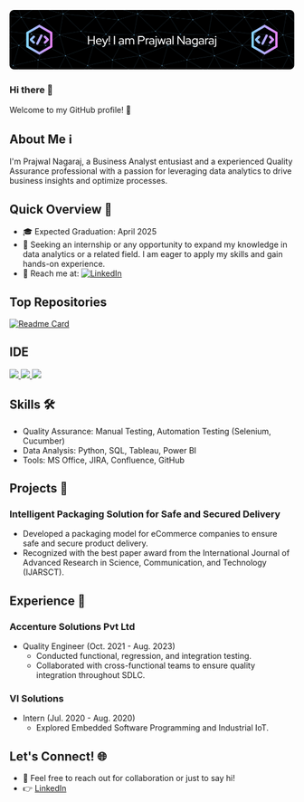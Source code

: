 ![Header](./github-header-image.png)

### Hi there 👋

Welcome to my GitHub profile! 🚀 

## About Me ℹ️
I'm Prajwal Nagaraj, a Business Analyst entusiast and a experienced Quality Assurance professional with a passion for leveraging data analytics to drive business insights and optimize processes. 

## Quick Overview 🌟

- 🎓 Expected Graduation: April 2025
- 💼 Seeking an internship or any opportunity to expand my knowledge in data analytics or a related field. I am eager to apply my skills and gain hands-on experience.
- 📧 Reach me at: [![LinkedIn](https://img.shields.io/badge/LinkedIn-0077B5?style=flat-square&logo=linkedin&logoColor=white)](https://linkedin.com/in/prajwal-nagaraj)

## Top Repositories
[![Readme Card](https://github-readme-stats.vercel.app/api/pin/?username=refusetoloose&theme=dark&hide_border=true&repo=AESO-ENERGY-CONSUMPTION-ANALYSIS)](https://github.com/refusetoloose/AESO-ENERGY-CONSUMPTION-ANALYSIS)

## IDE
[![](https://img.shields.io/badge/VSCode-0078D4?style=for-the-badge&logo=visual%20studio%20code&logoColor=white) ![](https://img.shields.io/badge/Python-FFD43B?style=for-the-badge&logo=python&logoColor=blue) ![](https://img.shields.io/badge/Git-F05032?logo=git&logoColor=fff)]([https://github.com/refusetoloose])

## Skills 🛠️

- Quality Assurance: Manual Testing, Automation Testing (Selenium, Cucumber)
- Data Analysis: Python, SQL, Tableau, Power BI
- Tools: MS Office, JIRA, Confluence, GitHub

## Projects 🚧

### Intelligent Packaging Solution for Safe and Secured Delivery

- Developed a packaging model for eCommerce companies to ensure safe and secure product delivery.
- Recognized with the best paper award from the International Journal of Advanced Research in Science, Communication, and Technology (IJARSCT).

## Experience 💼

### Accenture Solutions Pvt Ltd

- Quality Engineer (Oct. 2021 - Aug. 2023)
  - Conducted functional, regression, and integration testing.
  - Collaborated with cross-functional teams to ensure quality integration throughout SDLC.

### VI Solutions

- Intern (Jul. 2020 - Aug. 2020)
  - Explored Embedded Software Programming and Industrial IoT.

## Let's Connect! 🌐

- 💬 Feel free to reach out for collaboration or just to say hi!
- 👉 [LinkedIn](https://linkedin.com/in/prajwal-nagaraj)
